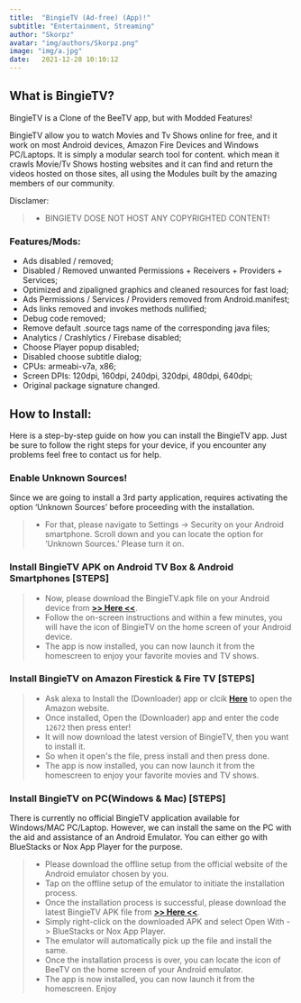 ```yaml
---
title:  "BingieTV (Ad-free) (App)!"
subtitle: "Entertainment, Streaming"
author: "Skorpz"
avatar: "img/authors/Skorpz.png"
image: "img/a.jpg"
date:   2021-12-28 10:10:12
---
```



## What is BingieTV?
BingieTV is a Clone of the BeeTV app, but with Modded Features!

BingieTV allow you to watch Movies and Tv Shows online for free, and it work on most Android devices, Amazon Fire Devices and Windows PC/Laptops.
It is simply a modular search tool for content. which mean it crawls Movie/Tv Shows hosting websites and it can find and return the videos hosted on those sites, all using the Modules built by the amazing members of our community.

Disclamer:
> - BINGIETV DOSE NOT HOST ANY COPYRIGHTED CONTENT! 

### Features/Mods:
- Ads disabled / removed;
- Disabled / Removed unwanted Permissions + Receivers + Providers + Services;
- Optimized and zipaligned graphics and cleaned resources for fast load;
- Ads Permissions / Services / Providers removed from Android.manifest;
- Ads links removed and invokes methods nullified;
- Debug code removed;
- Remove default .source tags name of the corresponding java files;
- Analytics / Crashlytics / Firebase disabled;
- Choose Player popup disabled;
- Disabled choose subtitle dialog;
- CPUs: armeabi-v7a, x86;
- Screen DPIs: 120dpi, 160dpi, 240dpi, 320dpi, 480dpi, 640dpi;
- Original package signature changed.

## How to Install:
Here is a step-by-step guide on how you can install the BingieTV app.
Just be sure to follow the right steps for your device, if you encounter any problems feel free to contact us for help.

### Enable Unknown Sources!
Since we are going to install a 3rd party application, requires activating the option ‘Unknown Sources’ before proceeding with the installation.
> - For that, please navigate to Settings -> Security on your Android smartphone. Scroll down and you can locate the option for ‘Unknown Sources.’ Please turn it on.

### Install BingieTV APK on Android TV Box & Android Smartphones [STEPS]
> - Now, please download the BingieTV.apk file on your Android device from [**>> Here <<**](https://github.com/TeamSkorpz/teamskorpz.github.io/releases/download/Bingie-TV/BingieTV.apk).
> - Follow the on-screen instructions and within a few minutes, you will have the icon of BingieTV on the home screen of your Android device.
> - The app is now installed, you can now launch it from the homescreen to enjoy your favorite movies and TV shows.

### Install BingieTV on Amazon Firestick & Fire TV [STEPS]
> - Ask alexa to Install the (Downloader) app or clcik [**Here**](https://amzn.to/3oIIJhM) to open the Amazon website.
> - Once installed, Open the (Downloader) app and enter the code `12672` then press enter!
> - It will now download the latest version of BingieTV, then you want to install it.
> - So when it open's the file, press install and then press done.
> - The app is now installed, you can now launch it from the homescreen to enjoy your favorite movies and TV shows.

### Install BingieTV on PC(Windows & Mac) [STEPS]
There is currently no official BingieTV application available for Windows/MAC PC/Laptop. However, we can install the same on the PC with the aid and assistance of an Android Emulator.
You can either go with BlueStacks or Nox App Player for the purpose.

> - Please download the offline setup from the official website of the Android emulator chosen by you.
> - Tap on the offline setup of the emulator to initiate the installation process.
> - Once the installation process is successful, please download the latest BingieTV APK file from [**>> Here <<**](https://github.com/TeamSkorpz/teamskorpz.github.io/releases/download/Bingie-TV/BingieTV.apk).
> - Simply right-click on the downloaded APK and select Open With -> BlueStacks or Nox App Player.
> - The emulator will automatically pick up the file and install the same.
> - Once the installation process is over, you can locate the icon of BeeTV on the home screen of your Android emulator.
> - The app is now installed, you can now launch it from the homescreen. Enjoy